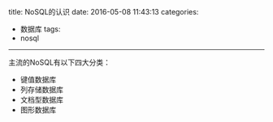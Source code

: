 title: NoSQL的认识
date: 2016-05-08 11:43:13
categories: 
- 数据库
tags: 
- nosql

---

主流的NoSQL有以下四大分类：
* 键值数据库
* 列存储数据库
* 文档型数据库
* 图形数据库






